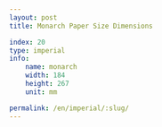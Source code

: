```yaml
---
layout: post
title: Monarch Paper Size Dimensions

index: 20
type: imperial
info:
    name: monarch
    width: 184
    height: 267
    unit: mm

permalink: /en/imperial/:slug/
---
```



